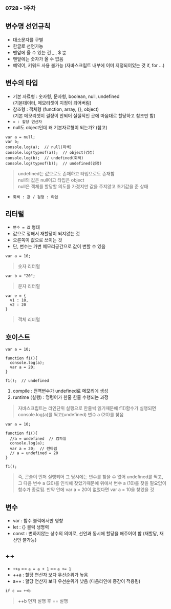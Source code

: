 ### 0728 - 1주차

## 변수명 선언규칙
- 대소문자를 구별
- 한글로 선언가능
- 맨앞에 올 수 있는 건 \_ , $ 뿐
- 맨앞에는 숫자가 올 수 없음
- 예약어, 키워드 사용 불가능 (자바스크립트 내부에 이미 지정되어있는 것 if, for ...)

## 변수의 타입
- 기본 자료형 : 숫자형, 문자형, boolean, null, undefined<br/>(기본데이터, 메모리셋이 지정이 되어버림)
- 참조형 :  객체형 (function, array, {}, object)<br/>(기본 메모리셋이 결정이 안되어 실질적인 곳에 마음대로 할당하고 참조만 함)
- `= : 할당 연산자`
- null도 object인데 왜 기본자료형이 되는가? (참고)
```
var a = null;
var b;
console.log(a);  // null(회색)
console.log(typeof(a));  // object(검정)
console.log(b);  // undefined(회색)
console.log(typeof(b));  // undefined(검정)
```
> undefined는 값으로도 존재하고 타입으로도 존재함<br/> null의 값은 null이고 타입은 object<br/>null은 객체를 할당할 의도를 가졌지만 값을 주지않고 초기값을 준 상태

- `회색 : 값 / 검정 : 타입`

## 리터럴
- `변수 = 값` 형태
- 값으로 정해서 재할당이 되지않는 것
- 오른쪽이 값으로 쓰이는 것
- 단, 변수는 가변 메모리공간으로 값이 변할 수 있음
```
var a = 10;
```
> 숫자 리터럴
```
var b = "20";
```
> 문자 리터럴
```
var e = {
  v1 : 10,
  v2 : 20
}
```
> 객체 리터럴

## 호이스트
```
var a = 10;

function f1(){
  console.log(a);
  var a = 20;
}

f1();  // undefined
```
1. compile : 전역변수가 undefined로 메모리에 생성
2. runtime (실행) : 명령어가 한줄 한줄 수행되는 과정

> 자바스크립트는 라인단위 실행으로 한줄씩 읽기때문에 f1()함수가 실행되면 console.log(a)를 찍고(undefined) 변수 a (20)를 찾음

```
var a = 10;

function f1(){
  //a = undefined  // 컴파일
  console.log(a);
  var a = 20;  // 런타임
  // a = undefined = 20
}

f1();
```
> 즉, 콘솔이 먼저 실행되어 그 당시에는 변수를 찾을 수 없어 undefined를 찍고, 그 다음 변수 a (20)를 인식해 찾았기때문에 위에서 변수 a (10)를 찾을 필요없이 함수가 종료됨. 만약 안에 var a = 20이 없었다면 var a = 10을 찾았을 것

## 변수
- var : 함수 블럭에서만 영향
- let : {} 블럭 생명력
- const : 변하지않는 상수의 의미로, 선언과 동시에 할당을 해주어야 함 (재할당, 재선언 불가능)

## ++ 
- `++a` == `a = a + 1` == `a += 1`
- ++a : 할당 연산자 보다 우선순위가 높음
- a++ : 할당 연산자 보다 우선순위가 낮음 (다음라인에 증감이 적용됨)
```
if c == ++b
```
> ++b 먼저 실행 후 == 실행

